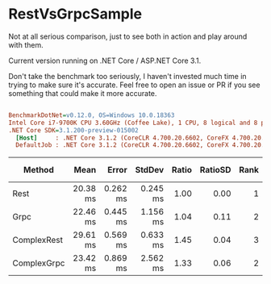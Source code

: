 # RestVsGrpcSample

Not at all serious comparison, just to see both in action and play around with them.

Current version running on .NET Core / ASP.NET Core 3.1.

Don't take the benchmark too seriously, I haven't invested much time in trying to make sure it's accurate. Feel free to open an issue or PR if you see something that could make it more accurate.

``` ini

BenchmarkDotNet=v0.12.0, OS=Windows 10.0.18363
Intel Core i7-9700K CPU 3.60GHz (Coffee Lake), 1 CPU, 8 logical and 8 physical cores
.NET Core SDK=3.1.200-preview-015002
  [Host]     : .NET Core 3.1.2 (CoreCLR 4.700.20.6602, CoreFX 4.700.20.6702), X64 RyuJIT
  DefaultJob : .NET Core 3.1.2 (CoreCLR 4.700.20.6602, CoreFX 4.700.20.6702), X64 RyuJIT


```
|      Method |     Mean |    Error |   StdDev | Ratio | RatioSD | Rank |    Gen 0 | Gen 1 | Gen 2 |  Allocated |
|------------ |---------:|---------:|---------:|------:|--------:|-----:|---------:|------:|------:|-----------:|
|        Rest | 20.38 ms | 0.262 ms | 0.245 ms |  1.00 |    0.00 |    1 |  62.5000 |     - |     - |  477.59 KB |
|        Grpc | 22.46 ms | 0.445 ms | 1.156 ms |  1.04 |    0.11 |    2 | 125.0000 |     - |     - |   855.9 KB |
| ComplexRest | 29.61 ms | 0.569 ms | 0.633 ms |  1.45 |    0.04 |    3 | 312.5000 |     - |     - |    2085 KB |
| ComplexGrpc | 23.42 ms | 0.869 ms | 2.562 ms |  1.33 |    0.06 |    2 | 375.0000 |     - |     - | 2376.08 KB |
